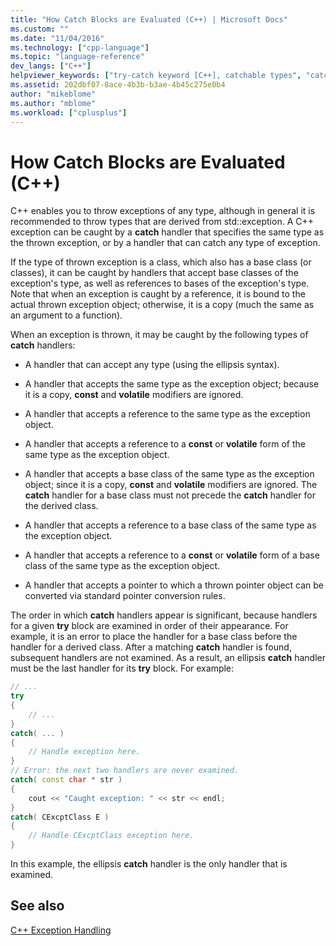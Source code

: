 ```yaml
---
title: "How Catch Blocks are Evaluated (C++) | Microsoft Docs"
ms.custom: ""
ms.date: "11/04/2016"
ms.technology: ["cpp-language"]
ms.topic: "language-reference"
dev_langs: ["C++"]
helpviewer_keywords: ["try-catch keyword [C++], catchable types", "catch keyword [C++], types of catch handlers", "C++ exception handling, catch handlers", "exception handling, catching and deleting exceptions", "types [C++], exception handling"]
ms.assetid: 202dbf07-8ace-4b3b-b3ae-4b45c275e0b4
author: "mikeblome"
ms.author: "mblome"
ms.workload: ["cplusplus"]
---
```

# How Catch Blocks are Evaluated (C++)
C++ enables you to throw exceptions of any type, although in general it is recommended to throw types that are derived from std::exception. A C++ exception can be caught by a **catch** handler that specifies the same type as the thrown exception, or by a handler that can catch any type of exception.  
  
 If the type of thrown exception is a class, which also has a base class (or classes), it can be caught by handlers that accept base classes of the exception's type, as well as references to bases of the exception's type. Note that when an exception is caught by a reference, it is bound to the actual thrown exception object; otherwise, it is a copy (much the same as an argument to a function).  
  
 When an exception is thrown, it may be caught by the following types of **catch** handlers:  
  
-   A handler that can accept any type (using the ellipsis syntax).  
  
-   A handler that accepts the same type as the exception object; because it is a copy, **const** and **volatile** modifiers are ignored.  
  
-   A handler that accepts a reference to the same type as the exception object.  
  
-   A handler that accepts a reference to a **const** or **volatile** form of the same type as the exception object.  
  
-   A handler that accepts a base class of the same type as the exception object; since it is a copy, **const** and **volatile** modifiers are ignored. The **catch** handler for a base class must not precede the **catch** handler for the derived class.  
  
-   A handler that accepts a reference to a base class of the same type as the exception object.  
  
-   A handler that accepts a reference to a **const** or **volatile** form of a base class of the same type as the exception object.  
  
-   A handler that accepts a pointer to which a thrown pointer object can be converted via standard pointer conversion rules.  
  
 The order in which **catch** handlers appear is significant, because handlers for a given **try** block are examined in order of their appearance. For example, it is an error to place the handler for a base class before the handler for a derived class. After a matching **catch** handler is found, subsequent handlers are not examined. As a result, an ellipsis **catch** handler must be the last handler for its **try** block. For example:  
  
```cpp 
// ...  
try  
{  
    // ...  
}  
catch( ... )  
{  
    // Handle exception here.  
}  
// Error: the next two handlers are never examined.  
catch( const char * str )  
{  
    cout << "Caught exception: " << str << endl;  
}  
catch( CExcptClass E )  
{  
    // Handle CExcptClass exception here.  
}  
```  
  
 In this example, the ellipsis **catch** handler is the only handler that is examined.  
  
## See also  
 [C++ Exception Handling](../cpp/cpp-exception-handling.md)